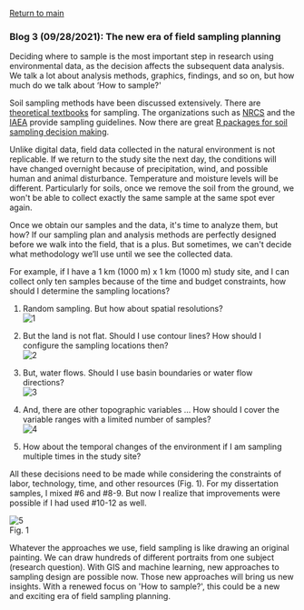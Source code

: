 <a href="https://misayasu.github.io/">Return to main</a><br/>

### Blog 3 (09/28/2021): The new era of field sampling planning

Deciding where to sample is the most important step in research using environmental data, as the decision affects the subsequent data analysis. We talk a lot about analysis methods, graphics, findings, and so on, but how much do we talk about ‘How to sample?'<br/>

Soil sampling methods have been discussed extensively. There are <a href="https://www.amazon.com/Sampling-Steven-K-Thompson/dp/0470402318/ref=sr_1_1?dchild=1&keywords=sampling&qid=1632881693&sr=8-1" target="_blank">theoretical textbooks</a> for sampling. The organizations such as <a href="https://www.nrcs.usda.gov/Internet/FSE_DOCUMENTS/nrcs142p2_052523.pdf" target="_blank">NRCS</a> and the <a href="https://www-pub.iaea.org/MTCD/Publications/PDF/trs475_web.pdf" target="_blank">IAEA</a> provide sampling guidelines. Now there are great <a href="https://www.sciencedirect.com/science/article/pii/S0016706118308425?casa_token=eQnGhKvpVWEAAAAA:U6b4v950xsDVIfp68S5kR_eCrJIG0Y9IICuICeMnQEP9jqRxNio7Am-3Miq5272miMKkP_Y" target="_blank">R packages for soil sampling decision making</a>.<br/>

Unlike digital data, field data collected in the natural environment is not replicable. If we return to the study site the next day, the conditions will have changed overnight because of precipitation, wind, and possible human and animal disturbance. Temperature and moisture levels will be different. Particularly for soils, once we remove the soil from the ground, we won't be able to collect exactly the same sample at the same spot ever again.<br/>

Once we obtain our samples and the data, it's time to analyze them, but how? If our sampling plan and analysis methods are perfectly designed before we walk into the field, that is a plus. But sometimes, we can't decide what methodology we’ll use until we see the collected data.<br/>

For example, if I have a 1 km (1000 m) x 1 km (1000 m) study site, and I can collect only ten samples because of the time and budget constraints, how should I determine the sampling locations?<br/>

1) Random sampling. But how about spatial resolutions?<br/>
![1](https://user-images.githubusercontent.com/24228560/135190363-30722a68-85ed-4b91-b3f3-5f875d055335.jpg)<br/>

2) But the land is not flat. Should I use contour lines? How should I configure the sampling locations then?<br/>
![2](https://user-images.githubusercontent.com/24228560/135296158-fca08daf-b357-43e7-93dd-b634aa2d2fad.jpg)<br/>

3) But, water flows. Should I use basin boundaries or water flow directions?<br/>
![3](https://user-images.githubusercontent.com/24228560/135298107-92ce6d6f-35c2-44b6-a7fd-b59818ba56d5.jpg)<br/>

4) And, there are other topographic variables … How should I cover the variable ranges with a limited number of samples?<br/>
![4](https://user-images.githubusercontent.com/24228560/135190871-36872f2e-b02d-4b77-ab57-eabf9b7cb948.jpg)<br/>
 
5) How about the temporal changes of the environment if I am sampling multiple times in the study site?<br/>

All these decisions need to be made while considering the constraints of labor, technology, time, and other resources (Fig. 1). For my dissertation samples, I mixed #6 and #8-9. But now I realize that improvements were possible if I had used #10-12 as well.<br/>

![5](https://user-images.githubusercontent.com/24228560/135191230-48f9d7e5-0328-4197-abc5-14bbae7ab247.jpg)<br/>
Fig. 1<br/>

Whatever the approaches we use, field sampling is like drawing an original painting. We can draw hundreds of different portraits from one subject (research question). With GIS and machine learning, new approaches to sampling design are possible now. Those new approaches will bring us new insights. With a renewed focus on 'How to sample?', this could be a new and exciting era of field sampling planning.
